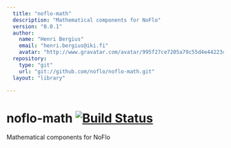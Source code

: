 ```yaml
---
  title: "noflo-math"
  description: "Mathematical components for NoFlo"
  version: "0.0.1"
  author: 
    name: "Henri Bergius"
    email: "henri.bergius@iki.fi"
    avatar: "http://www.gravatar.com/avatar/995f27ce7205a79c55d4e44223cd6de0?s=23"
  repository: 
    type: "git"
    url: "git://github.com/noflo/noflo-math.git"
  layout: "library"

---
```

# noflo-math [![Build Status](https://secure.travis-ci.org/noflo/noflo-math.png?branch=master)](http://travis-ci.org/noflo/noflo-math)

Mathematical components for NoFlo

